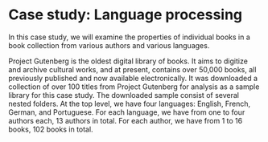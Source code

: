 # Case study: Language processing


In this case study, we will examine the properties of individual books in a book collection 
from various authors and various languages.

Project Gutenberg is the oldest digital library of books.
It aims to digitize and archive cultural works, and at present, contains over 50,000 books, all previously published
and now available electronically.
It was downloaded a collection of over 100 titles from Project Gutenberg for analysis as a sample library for this case study.
The downloaded sample consist of several nested folders. At the top level, we have four languages: English, French, German,
and Portuguese. For each language, we have from one to four authors each, 13 authors in total.
For each author, we have from 1 to 16 books, 102 books in total.

